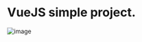 # VueJS simple project.

![image](https://user-images.githubusercontent.com/65917790/162598561-5c901d0b-b101-49cc-b9f8-2653d7b48325.png)
